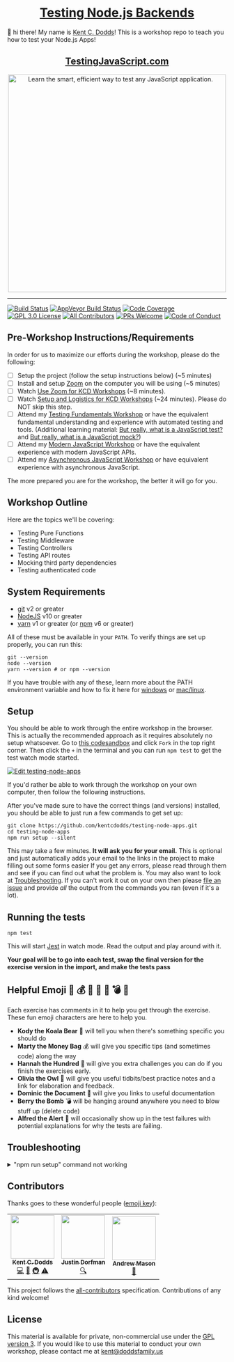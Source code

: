 <h1 align="center">
  <a href="https://testingjavascript.com/courses/test-node-js-backends">Testing Node.js Backends</a>
</h1>

👋 hi there! My name is [Kent C. Dodds](https://kentcdodds.com)! This is a
workshop repo to teach you how to test your Node.js Apps!

<div align="center">
  <h2><a href="https://testingjavascript.com">TestingJavaScript.com</a></h2>
  <a href="https://testingjavascript.com">
    <img
      width="500"
      alt="Learn the smart, efficient way to test any JavaScript application."
      src="https://kentcdodds.com/images/testingjavascript-promo/tjs-4.jpg"
    />
  </a>
</div>

<hr />

[![Build Status][build-badge]][build]
[![AppVeyor Build Status][win-build-badge]][win-build]
[![Code Coverage][coverage-badge]][coverage]
[![GPL 3.0 License][license-badge]][license]
[![All Contributors](https://img.shields.io/badge/all_contributors-2-orange.svg?style=flat-square)](#contributors)
[![PRs Welcome][prs-badge]][prs] [![Code of Conduct][coc-badge]][coc]

## Pre-Workshop Instructions/Requirements

In order for us to maximize our efforts during the workshop, please do the
following:

- [ ] Setup the project (follow the setup instructions below) (~5 minutes)
- [ ] Install and setup [Zoom](https://zoom.us) on the computer you will be
      using (~5 minutes)
- [ ] Watch
      [Use Zoom for KCD Workshops](https://egghead.io/lessons/egghead-use-zoom-for-kcd-workshops)
      (~8 minutes).
- [ ] Watch
      [Setup and Logistics for KCD Workshops](https://egghead.io/lessons/egghead-setup-and-logistics-for-kcd-workshops)
      (~24 minutes). Please do NOT skip this step.
- [ ] Attend my
      [Testing Fundamentals Workshop](https://kentcdodds.com/workshops/testing-fundamentals)
      or have the equivalent fundamental understanding and experience with
      automated testing and tools. (Additional learning material:
      [But really, what is a JavaScript test?](https://kentcdodds.com/blog/but-really-what-is-a-javascript-test)
      and
      [But really, what is a JavaScript mock?](https://kentcdodds.com/blog/but-really-what-is-a-javascript-mock))
- [ ] Attend my
      [Modern JavaScript Workshop](https://kentcdodds.com/workshops/modern-javascript)
      or have the equivalent experience with modern JavaScript APIs.
- [ ] Attend my
      [Asynchronous JavaScript Workshop](https://kentcdodds.com/workshops/asynchronous-javascript)
      or have equivalent experience with asynchronous JavaScript.

The more prepared you are for the workshop, the better it will go for you.

## Workshop Outline

Here are the topics we'll be covering:

- Testing Pure Functions
- Testing Middleware
- Testing Controllers
- Testing API routes
- Mocking third party dependencies
- Testing authenticated code

## System Requirements

- [git][git] v2 or greater
- [NodeJS][node] v10 or greater
- [yarn][yarn] v1 or greater (or [npm][npm] v6 or greater)

All of these must be available in your `PATH`. To verify things are set up
properly, you can run this:

```shell
git --version
node --version
yarn --version # or npm --version
```

If you have trouble with any of these, learn more about the PATH environment
variable and how to fix it here for [windows][win-path] or
[mac/linux][mac-path].

## Setup

You should be able to work through the entire workshop in the browser. This is
actually the recommended approach as it requires absolutely no setup whatsoever.
Go to
[this codesandbox](https://codesandbox.io/s/github/kentcdodds/testing-node-apps)
and click `Fork` in the top right corner. Then click the `+` in the terminal and
you can run `npm test` to get the test watch mode started.

[![Edit testing-node-apps](https://codesandbox.io/static/img/play-codesandbox.svg)](https://codesandbox.io/s/github/kentcdodds/testing-node-apps)

If you'd rather be able to work through the workshop on your own computer, then
follow the following instructions.

After you've made sure to have the correct things (and versions) installed, you
should be able to just run a few commands to get set up:

```
git clone https://github.com/kentcdodds/testing-node-apps.git
cd testing-node-apps
npm run setup --silent
```

This may take a few minutes. **It will ask you for your email.** This is
optional and just automatically adds your email to the links in the project to
make filling out some forms easier If you get any errors, please read through
them and see if you can find out what the problem is. You may also want to look
at [Troubleshooting](#troubleshooting). If you can't work it out on your own
then please [file an issue][issue] and provide _all_ the output from the
commands you ran (even if it's a lot).

## Running the tests

```shell
npm test
```

This will start [Jest](http://facebook.github.io/jest) in watch mode. Read the
output and play around with it.

**Your goal will be to go into each test, swap the final version for the
exercise version in the import, and make the tests pass**

## Helpful Emoji 🐨 💰 💯 🦉 📜 💣 🚨

Each exercise has comments in it to help you get through the exercise. These fun
emoji characters are here to help you.

- **Kody the Koala Bear** 🐨 will tell you when there's something specific you
  should do
- **Marty the Money Bag** 💰 will give you specific tips (and sometimes code)
  along the way
- **Hannah the Hundred** 💯 will give you extra challenges you can do if you
  finish the exercises early.
- **Olivia the Owl** 🦉 will give you useful tidbits/best practice notes and a
  link for elaboration and feedback.
- **Dominic the Document** 📜 will give you links to useful documentation
- **Berry the Bomb** 💣 will be hanging around anywhere you need to blow stuff
  up (delete code)
- **Alfred the Alert** 🚨 will occasionally show up in the test failures with
  potential explanations for why the tests are failing.

## Troubleshooting

<details>

<summary>"npm run setup" command not working</summary>

Here's what the setup script does. If it fails, try doing each of these things
individually yourself:

```
# verify your environment will work with the project
node ./scripts/verify

# install dependencies
npm install

# verify the project is ready to run
npm run build
npm run test:coverage
```

If any of those scripts fail, please try to work out what went wrong by the
error message you get. If you still can't work it out, feel free to [open an
issue][issue] with _all_ the output from that script. I will try to help if I
can.

</details>

## Contributors

Thanks goes to these wonderful people
([emoji key](https://github.com/all-contributors/all-contributors#emoji-key)):

<!-- ALL-CONTRIBUTORS-LIST:START - Do not remove or modify this section -->
<!-- prettier-ignore-start -->
<!-- markdownlint-disable -->
<table>
  <tr>
    <td align="center"><a href="https://kentcdodds.com"><img src="https://avatars.githubusercontent.com/u/1500684?v=3" width="100px;" alt=""/><br /><sub><b>Kent C. Dodds</b></sub></a><br /><a href="https://github.com/kentcdodds/testing-node-apps/commits?author=kentcdodds" title="Code">💻</a> <a href="https://github.com/kentcdodds/testing-node-apps/commits?author=kentcdodds" title="Documentation">📖</a> <a href="#infra-kentcdodds" title="Infrastructure (Hosting, Build-Tools, etc)">🚇</a> <a href="https://github.com/kentcdodds/testing-node-apps/commits?author=kentcdodds" title="Tests">⚠️</a></td>
    <td align="center"><a href="https://stackshare.io/jdorfman/decisions"><img src="https://avatars1.githubusercontent.com/u/398230?v=4" width="100px;" alt=""/><br /><sub><b>Justin Dorfman</b></sub></a><br /><a href="#fundingFinding-jdorfman" title="Funding Finding">🔍</a></td>
    <td align="center"><a href="https://www.andrewm.codes"><img src="https://avatars1.githubusercontent.com/u/18423853?v=4" width="100px;" alt=""/><br /><sub><b>Andrew Mason</b></sub></a><br /><a href="https://github.com/kentcdodds/testing-node-apps/commits?author=andrewmcodes" title="Documentation">📖</a></td>
  </tr>
</table>

<!-- markdownlint-enable -->
<!-- prettier-ignore-end -->

<!-- ALL-CONTRIBUTORS-LIST:END -->

This project follows the
[all-contributors](https://github.com/all-contributors/all-contributors)
specification. Contributions of any kind welcome!

## License

This material is available for private, non-commercial use under the
[GPL version 3](http://www.gnu.org/licenses/gpl-3.0-standalone.html). If you
would like to use this material to conduct your own workshop, please contact me
at kent@doddsfamily.us

[npm]: https://www.npmjs.com/
[node]: https://nodejs.org
[git]: https://git-scm.com/
[yarn]: https://yarnpkg.com/
[build-badge]:
  https://img.shields.io/travis/kentcdodds/testing-node-apps.svg?style=flat-square&logo=travis
[build]: https://travis-ci.org/kentcdodds/testing-node-apps
[license-badge]:
  https://img.shields.io/badge/license-GPL%203.0%20License-blue.svg?style=flat-square
[license]:
  https://github.com/kentcdodds/testing-node-apps/blob/master/README.md#license
[prs-badge]:
  https://img.shields.io/badge/PRs-welcome-brightgreen.svg?style=flat-square
[prs]: http://makeapullrequest.com
[coc-badge]:
  https://img.shields.io/badge/code%20of-conduct-ff69b4.svg?style=flat-square
[coc]:
  https://github.com/kentcdodds/testing-node-apps/blob/master/CODE_OF_CONDUCT.md
[github-watch-badge]:
  https://img.shields.io/github/watchers/kentcdodds/testing-node-apps.svg?style=social
[github-watch]: https://github.com/kentcdodds/testing-node-apps/watchers
[github-star-badge]:
  https://img.shields.io/github/stars/kentcdodds/testing-node-apps.svg?style=social
[github-star]: https://github.com/kentcdodds/testing-node-apps/stargazers
[twitter]:
  https://twitter.com/intent/tweet?text=Check%20out%20testing-node-apps%20by%20@kentcdodds%20https://github.com/kentcdodds/testing-node-apps%20%F0%9F%91%8D
[twitter-badge]:
  https://img.shields.io/twitter/url/https/github.com/kentcdodds/testing-node-apps.svg?style=social
[emojis]: https://github.com/all-contributors/all-contributors#emoji-key
[all-contributors]: https://github.com/all-contributors/all-contributors
[win-path]:
  https://www.howtogeek.com/118594/how-to-edit-your-system-path-for-easy-command-line-access/
[mac-path]: http://stackoverflow.com/a/24322978/971592
[issue]: https://github.com/kentcdodds/testing-node-apps/issues/new
[win-build-badge]:
  https://img.shields.io/appveyor/ci/kentcdodds/testing-node-apps.svg?style=flat-square&logo=appveyor
[win-build]: https://ci.appveyor.com/project/kentcdodds/testing-node-apps
[coverage-badge]:
  https://img.shields.io/codecov/c/github/kentcdodds/testing-node-apps.svg?style=flat-square
[coverage]: https://codecov.io/github/kentcdodds/testing-node-apps
[watchman]: https://facebook.github.io/watchman/docs/install.html
